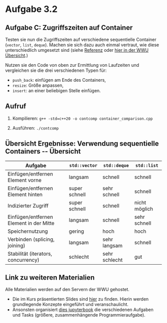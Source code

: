 # Aufgabe 3.2 

## Aufgabe C: Zugriffszeiten auf Container

Testen sie nun die Zugriffszeiten auf verschiedene sequentielle Container (`vector`, `list`, `deque`). Machen sie sich dazu auch einmal vertraut, wie diese unterschiedlich umgesetzt sind (siehe [Referenz](https://en.cppreference.com/w/cpp/container) oder [hier in der WWU Übersicht](https://cppvorlesung.wwu.de/lecture/stl/containers.html).)

Nutzen sie den Code von oben zur Ermittlung von Laufzeiten und vergleichen sie die drei verschiedenen Typen für:

* `push_back`: einfügen am Ende des Containers,
* `resize`: Größe anpassen,
* `insert`: an einer beliebigen Stelle einfügen.

## Aufruf

1. Kompilieren: `g++ -std=c++20 -o contcomp container_comparison.cpp`

2. Ausführen: `./contcomp`

## Übersicht Ergebnisse: Verwendung sequentielle Containers -- Übersicht 

| **Aufgabe**                              | **`std::vector`** | **`std::deque`** | **`std::list`** |
|------------------------------------------|-------------------|------------------|-----------------|
| Einfügen/entfernen Element vorne        | langsam           | schnell          | schnell         |
| Einfügen/entfernen Element hinten       | super schnell     | sehr schnell     | schnell         |
| Indizierter Zugriff                      | super schnell     | schnell          | nicht möglich  |
| Einfügen/entfernen Element in der Mitte | langsam           | schnell          | sehr schnell    |
| Speichernutzung                          | gering            | hoch             | hoch            |
| Verbinden (splicing, joining)            | langsam           | sehr langsam     | schnell         |
| Stabilität (iterators, concurrency)     | schlecht          | sehr schlecht    | gut             |


## Link zu weiteren Materialien

Alle Materialien werden auf den Servern der WWU gehostet. 

* Die im Kurs präsentierten Slides sind [hier](https://www.uni-muenster.de/AISystems/courses/CPP/slides) zu finden. Hierin werden grundlegende Konzepte eingeführt und veranschaulicht.
* Ansonsten organisiert [dies jupyterbook](https://www.uni-muenster.de/AISystems/courses/CPP/site/html/intro.html) die verschiedenen Aufgaben und Tasks (größere, zusammenhängende Programmieraufgabe).